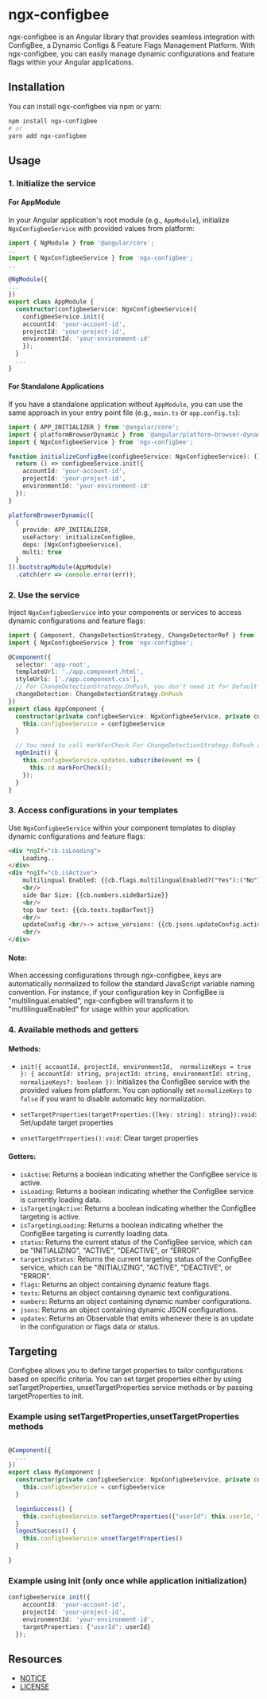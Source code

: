 # ngx-configbee

ngx-configbee is an Angular library that provides seamless integration with ConfigBee, a Dynamic Configs & Feature Flags Management Platform. With ngx-configbee, you can easily manage dynamic configurations and feature flags within your Angular applications.

## Installation

You can install ngx-configbee via npm or yarn:

```bash
npm install ngx-configbee
# or
yarn add ngx-configbee
```

## Usage

### 1. Initialize the service

#### For AppModule

In your Angular application's root module (e.g., `AppModule`), initialize `NgxConfigbeeService` with provided values from platform:

```typescript
import { NgModule } from '@angular/core';
..
import { NgxConfigbeeService } from 'ngx-configbee';
..

@NgModule({
...
})
export class AppModule {
  constructor(configbeeService: NgxConfigbeeService){
    configbeeService.init({
    accountId: 'your-account-id',
    projectId: 'your-project-id',
    environmentId: 'your-environment-id'
    });
  }
  ...
}

```

#### For Standalone Applications

If you have a standalone application without `AppModule`, you can use the same approach in your entry point file (e.g., `main.ts` or `app.config.ts`):

```typescript
import { APP_INITIALIZER } from '@angular/core';
import { platformBrowserDynamic } from '@angular/platform-browser-dynamic';
import { NgxConfigbeeService } from 'ngx-configbee';

function initializeConfigBee(configbeeService: NgxConfigbeeService): () => Promise<any> {
  return () => configbeeService.init({
    accountId: 'your-account-id',
    projectId: 'your-project-id',
    environmentId: 'your-environment-id'
  });
}

platformBrowserDynamic([
  {
    provide: APP_INITIALIZER,
    useFactory: initializeConfigBee,
    deps: [NgxConfigbeeService],
    multi: true
  }
]).bootstrapModule(AppModule)
  .catch(err => console.error(err));
```

### 2. Use the service

Inject `NgxConfigbeeService` into your components or services to access dynamic configurations and feature flags:

```typescript
import { Component, ChangeDetectionStrategy, ChangeDetectorRef } from '@angular/core';
import { NgxConfigbeeService } from 'ngx-configbee';

@Component({
  selector: 'app-root',
  templateUrl: './app.component.html',
  styleUrls: ['./app.component.css'],
  // For ChangeDetectionStrategy.OnPush, you don't need it for Default Strategy
  changeDetection: ChangeDetectionStrategy.OnPush
})
export class AppComponent {
  constructor(private configbeeService: NgxConfigbeeService, private cd: ChangeDetectorRef) {
    this.configbeeService = configbeeService
  }

  // You need to call markForCheck For ChangeDetectionStrategy.OnPush and not required for Default Strategy
  ngOnInit() {
    this.configbeeService.updates.subscribe(event => {
      this.cd.markForCheck();
    });
  }
}
```

### 3. Access configurations in your templates

Use `NgxConfigbeeService` within your component templates to display dynamic configurations and feature flags:

```html
<div *ngIf="cb.isLoading">
    Loading..
</div>
<div *ngIf="cb.isActive">
    multilingual Enabled: {{cb.flags.multilingualEnabled?("Yes"):("No")}}
    <br/>
    side Bar Size: {{cb.numbers.sideBarSize}}
    <br/>
    top bar text: {{cb.texts.topBarText}}
    <br/>
    updateConfig <br/>-> active_versions: {{cb.jsons.updateConfig.active_versions}}
    <br/>
</div>
```

#### Note:

When accessing configurations through ngx-configbee, keys are automatically normalized to follow the standard JavaScript variable naming convention. For instance, if your configuration key in ConfigBee is "multilingual.enabled", ngx-configbee will transform it to "multilingualEnabled" for usage within your application.


### 4. Available methods and getters

#### Methods:

- `init({ accountId, projectId, environmentId,  normalizeKeys = true }: { accountId: string, projectId: string, environmentId: string, normalizeKeys?: boolean })`: Initializes the ConfigBee service with the provided values from platform. You can optionally set `normalizeKeys` to `false` if you want to disable automatic key normalization.

- `setTargetProperties(targetProperties:{[key: string]: string}):void`: Set/update target properties
- `unsetTargetProperties():void`: Clear target properties

#### Getters:

- `isActive`: Returns a boolean indicating whether the ConfigBee service is active.
- `isLoading`: Returns a boolean indicating whether the ConfigBee service is currently loading data.
- `isTargetingActive`: Returns a boolean indicating whether the ConfigBee targeting is active.
- `isTargetingLoading`: Returns a boolean indicating whether the ConfigBee targeting is currently loading data.
- `status`: Returns the current status of the ConfigBee service, which can be "INITIALIZING", "ACTIVE", "DEACTIVE", or "ERROR".
- `targetingStatus`: Returns the current targeting status of the ConfigBee service, which can be "INITIALIZING", "ACTIVE", "DEACTIVE", or "ERROR".
- `flags`: Returns an object containing dynamic feature flags.
- `texts`: Returns an object containing dynamic text configurations.
- `numbers`: Returns an object containing dynamic number configurations.
- `jsons`: Returns an object containing dynamic JSON configurations.
- `updates`: Returns an Observable that emits whenever there is an update in the configuration or flags data or status.

## Targeting
Configbee allows you to define target properties to tailor configurations based on specific criteria. You can set target properties either by using setTargetProperties, unsetTargetProperties service methods or by passing targetProperties to init.

### Example using setTargetProperties,unsetTargetProperties methods
```typescript

@Component({
  ...
})
export class MyComponent {
  constructor(private configbeeService: NgxConfigbeeService, private cd: ChangeDetectorRef) {
    this.configbeeService = configbeeService
  }

  loginSuccess() {
    this.configbeeService.setTargetProperties({"userId": this.userId, "userName": this.userName})
  }
  logoutSuccess() {
    this.configbeeService.unsetTargetProperties()
  }

}
```

### Example using init (only once while application initialization)
```typescript
configbeeService.init({
    accountId: 'your-account-id',
    projectId: 'your-project-id',
    environmentId: 'your-environment-id',
    targetProperties: {"userId": userId}
  });
```


## Resources
- [NOTICE](https://github.com/configbee/cb-client-angularjs/blob/main/NOTICE)
- [LICENSE](https://github.com/configbee/cb-client-angularjs/blob/main/LICENSE)
